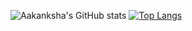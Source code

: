 ![Aakanksha's GitHub stats](https://github-readme-stats.vercel.app/api?username=aakankshaduggal&count_private=true&show_icons=true&theme=tokyonight)
[![Top Langs](https://github-readme-stats.vercel.app/api/top-langs/?username=aakankshaduggal&layout=compact&theme=tokyonight)](https://github.com/anuraghazra/github-readme-stats)

